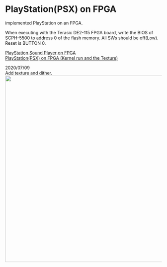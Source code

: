 # PlayStation(PSX) on FPGA
implemented PlayStation on an FPGA.  

When executing with the Terasic DE2-115 FPGA board, write the BIOS of SCPH-5500 to address 0 of the flash memory.
All SWs should be off(Low). Reset is BUTTON 0.  

<a href="https://pgate1.at-ninja.jp/PSX_on_FPGA/">PlayStation Sound Player on FPGA</a>  
<a href="https://www.youtube.com/watch?v=2PupKQtSOCA">PlayStation(PSX) on FPGA (Kernel run and the Texture)</a>
  
2020/07/09  
Add texture and dither.  
<img width=600 src="https://pgate1.at-ninja.jp/PSX_on_FPGA/20200717_VGA_ok.jpg">
